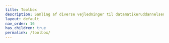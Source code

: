 ```yaml
---
title: Toolbox
description: Samling af diverse vejledninger til datamatikeruddannelsen i Lyngby og på Bornholm
layout: default
nav_order: 16
has_children: true
permalink: /toolbox/
---
```


